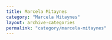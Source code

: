 ```yaml
---
title: Marcela Mitaynes
category: "Marcela Mitaynes"
layout: archive-categories
permalink: "category/marcela-mitaynes"
---
```


